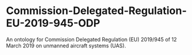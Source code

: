 # Commission-Delegated-Regulation-EU-2019-945-ODP
An ontology for Commission Delegated Regulation (EU) 2019/945 of 12 March 2019 on unmanned aircraft systems (UAS). 
